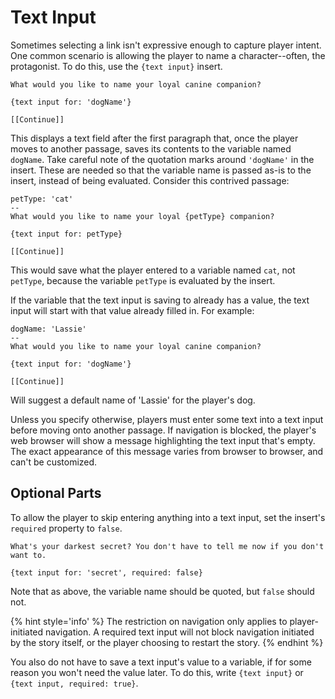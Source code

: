 # Text Input

Sometimes selecting a link isn't expressive enough to capture player intent. One common scenario is allowing the player to name a character--often, the protagonist. To do this, use the `{text input}` insert.

```
What would you like to name your loyal canine companion?

{text input for: 'dogName'}

[[Continue]]
```

This displays a text field after the first paragraph that, once the player moves to another passage, saves its contents to the variable named `dogName`. Take careful note of the quotation marks around `'dogName'` in the insert. These are needed so that the variable name is passed as-is to the insert, instead of being evaluated. Consider this contrived passage:

```
petType: 'cat'
--
What would you like to name your loyal {petType} companion?

{text input for: petType}

[[Continue]]
```

This would save what the player entered to a variable named `cat`, not `petType`, because the variable `petType` is evaluated by the insert.

If the variable that the text input is saving to already has a value, the text input will start with that value already filled in. For example:

```
dogName: 'Lassie'
--
What would you like to name your loyal canine companion?

{text input for: 'dogName'}

[[Continue]]
```

Will suggest a default name of 'Lassie' for the player's dog.

Unless you specify otherwise, players must enter some text into a text input before moving onto another passage. If navigation is blocked, the player's web browser will show a message highlighting the text input that's empty. The exact appearance of this message varies from browser to browser, and can't be customized.

## Optional Parts

To allow the player to skip entering anything into a text input, set the insert's `required` property to `false`.

```
What's your darkest secret? You don't have to tell me now if you don't want to.

{text input for: 'secret', required: false}
```

Note that as above, the variable name should be quoted, but `false` should not.

{% hint style='info' %}
The restriction on navigation only applies to player-initiated navigation. A required text input will not block navigation initiated by the story itself, or the player choosing to restart the story.
{% endhint %}

You also do not have to save a text input's value to a variable, if for some reason you won't need the value later. To do this, write `{text input}` or `{text input, required: true}`. 